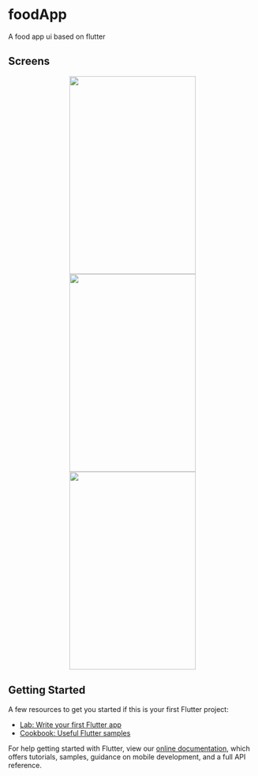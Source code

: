 # foodApp

A food app ui based on flutter

## Screens

<p align="center">
  <img src="screens/1.png" width="256" height="400">
  <img src="screens/2.png" width="256" height="400">
  <img src="screens/3.png" width="256" height="400">
</p>

## Getting Started

A few resources to get you started if this is your first Flutter project:

- [Lab: Write your first Flutter app](https://flutter.dev/docs/get-started/codelab)
- [Cookbook: Useful Flutter samples](https://flutter.dev/docs/cookbook)

For help getting started with Flutter, view our
[online documentation](https://flutter.dev/docs), which offers tutorials,
samples, guidance on mobile development, and a full API reference.
